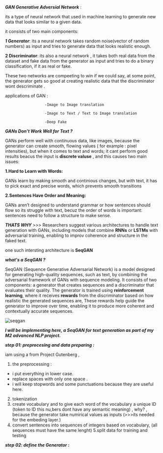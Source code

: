 ***GAN  Generative Adversial Network*** :

 its a type of neural network that used in machine learning to generate new data that looks similar to a given data.
 
 it consists of two main components:
 
***1 Generator***: its a neural network takes random noise(vector of random numbers) as input and tries to generate data that looks realistic enough.

**2 Discriminator**: its also a neural network , it takes both real data from the dataset and fake data from the generator as input and tries to do a binary classification, if it as real or fake.

These two networks are compeeting to win if we could say, at some point, the generator gets so good at creating realistic data that the discriminator wont descriminate .

applications of GAN :
       
                      -Image to Image translation

                      -Image to Text / Text to Image translation
                      
                      -Deep Fake


***GANs Don’t Work Well for Text ?***

GANs perform well with continuous data, like images, because the generator can create smooth, flowing values ( for example : pixel intensities), but when it comes to text and words; it cant perform good results beacus the input is **discrete valuse** , and this causes two main issues:

**1.Hard to Learn with Words:**

GANs learn by making smooth and continious changes, but with text, it has to pick exact and precise words, which prevents smooth transitions

**2.Sentences Have Order and Meaning:**

 GANs aren’t designed to understand grammar or how sentences should flow so its struggle with text, becuz the order of words is important: sentences need to follow a structure to make sense.

***THATS WHY*** >>>   Researchers suggest various architectures to handle text generation with GANs, including models that combine **RNNs** or **LSTMs** with adversarial training, enabling to improv coherence and structure in the faked text.

one such intersting architecture is **SeqGAN**

***what's a SeqGAN  ?***

SeqGAN (Sequence Generative Adversarial Network) is a model designed for generating high-quality sequences, such as text, by combining the adversarial framework of GANs with sequence modeling. It consists of two components: a generator that creates sequences and a discriminator that evaluates their quality. The generator is trained using **reinforcement learning**, where it receives **rewards** from the discriminator based on how realistic the generated sequences are, These rewards help guide the generator to improve over time, enabling it to produce more coherent and contextually accurate sequences.


![seqgan](https://github.com/user-attachments/assets/fae254c3-281a-4f68-acb8-cd2ce7c20cf7)



***I will be implementing here, a SeqGAN for text generation as part of my M2 advanced NLP project.***


***step 01: preprocesing and data preparing :***

iam using a from Project Gutenberg ,
   1. the preprocessing :
   - i put everything in lower case.
   - replace spaces with only one space .
   - i will keep stopwords and some punctuations because they are useful here.
   2. tokenization
   3. create vocabulary and to give each word of the vocabulary a unique ID (token to ID this nu,bers dont have any semantic meaning) , why? , because the generator take numirical values as inputs (>>>its needed for the embeding layer.)
   4. convert sentences into sequences of integers based on vocabulary, (all sequences must have the same lenght)
   5.split data for training and testing

     
***step 02: define the Generator :***
